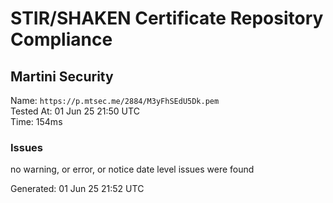 # STIR/SHAKEN Certificate Repository Compliance

## Martini Security

Name: `https://p.mtsec.me/2884/M3yFhSEdU5Dk.pem`\
Tested At: 01 Jun 25 21:50 UTC\
Time: 154ms

### Issues

no warning, or error, or notice date level issues were found

Generated: 01 Jun 25 21:52 UTC